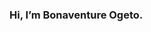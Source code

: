 ### Hi, I’m Bonaventure Ogeto.


<a href="https://github.com/bonaventureogeto/github-stats">
<!--
![](https://github.com/bonaventureogeto/github-stats/blob/master/generated/overview.svg)
![](https://github.com/bonaventureogeto/github-stats/blob/master/generated/languages.svg)
-->
</a>



<!--
**bonaventureogeto/bonaventureogeto** is a ✨ _special_ ✨ repository because its `README.md` (this file) appears on your GitHub profile.



